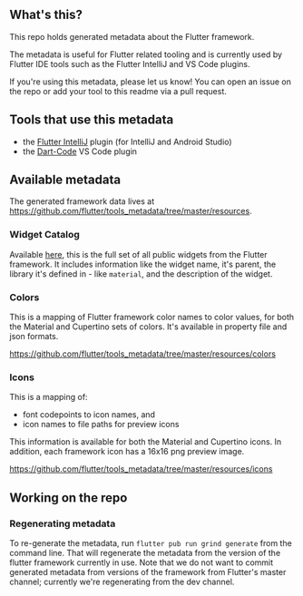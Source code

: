## What's this?

This repo holds generated metadata about the Flutter framework.

The metadata is useful for Flutter related tooling and is currently used by
Flutter IDE tools such as the Flutter IntelliJ and VS Code plugins.

If you're using this metadata, please let us know! You can open an issue on the
repo or add your tool to this readme via a pull request.

## Tools that use this metadata

- the [Flutter IntelliJ] plugin (for IntelliJ and Android Studio)
- the [Dart-Code] VS Code plugin

## Available metadata

The generated framework data lives at
https://github.com/flutter/tools_metadata/tree/master/resources.

### Widget Catalog

Available
[here](https://github.com/flutter/tools_metadata/blob/master/resources/catalog/widgets.json),
this is the full set of all public widgets from the Flutter framework. It
includes information like the widget name, it's parent, the library it's defined
in - like `material`, and the description of the widget.

### Colors

This is a mapping of Flutter framework color names to color values, for both the
Material and Cupertino sets of colors. It's available in property file and json
formats.

https://github.com/flutter/tools_metadata/tree/master/resources/colors

### Icons

This is a mapping of:

- font codepoints to icon names, and
- icon names to file paths for preview icons

This information is available for both the Material and Cupertino icons. In
addition, each framework icon has a 16x16 png preview image.

https://github.com/flutter/tools_metadata/tree/master/resources/icons

## Working on the repo

### Regenerating metadata

To re-generate the metadata, run `flutter pub run grind generate` from the
command line. That will regenerate the metadata from the version of the flutter
framework currently in use. Note that we do not want to commit generated
metadata from versions of the framework from Flutter's master channel; currently
we're regenerating from the dev channel.

[Flutter IntelliJ]: https://github.com/flutter/flutter-intellij
[Dart-Code]: https://github.com/Dart-Code/Dart-Code
